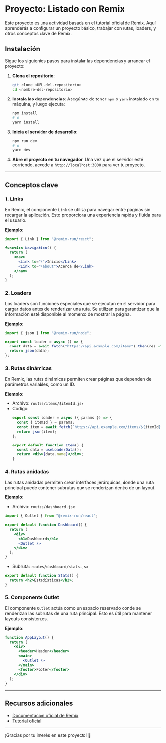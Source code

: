 # Proyecto: Listado con Remix

Este proyecto es una actividad basada en el tutorial oficial de Remix. Aquí aprenderás a configurar un proyecto básico, trabajar con rutas, loaders, y otros conceptos clave de Remix.

## Instalación

Sigue los siguientes pasos para instalar las dependencias y arrancar el proyecto:

1. **Clona el repositorio**:
   ```bash
   git clone <URL-del-repositorio>
   cd <nombre-del-repositorio>
   ```

2. **Instala las dependencias**:
   Asegúrate de tener `npm` o `yarn` instalado en tu máquina, y luego ejecuta:
   ```bash
   npm install
   # o
   yarn install
   ```

3. **Inicia el servidor de desarrollo**:
   ```bash
   npm run dev
   # o
   yarn dev
   ```

4. **Abre el proyecto en tu navegador**:
   Una vez que el servidor esté corriendo, accede a `http://localhost:3000` para ver tu proyecto.

---

## Conceptos clave

### 1. **Links**
   En Remix, el componente `Link` se utiliza para navegar entre páginas sin recargar la aplicación. Esto proporciona una experiencia rápida y fluida para el usuario.

   **Ejemplo**:
   ```jsx
   import { Link } from "@remix-run/react";

   function Navigation() {
     return (
       <nav>
         <Link to="/">Inicio</Link>
         <Link to="/about">Acerca de</Link>
       </nav>
     );
   }
   ```

### 2. **Loaders**
   Los loaders son funciones especiales que se ejecutan en el servidor para cargar datos antes de renderizar una ruta. Se utilizan para garantizar que la información esté disponible al momento de mostrar la página.

   **Ejemplo**:
   ```jsx
   import { json } from "@remix-run/node";

   export const loader = async () => {
     const data = await fetch("https://api.example.com/items").then(res => res.json());
     return json(data);
   };
   ```

### 3. **Rutas dinámicas**
   En Remix, las rutas dinámicas permiten crear páginas que dependen de parámetros variables, como un ID.

   **Ejemplo**:
   - Archivo: `routes/items/$itemId.jsx`
   - Código:
     ```jsx
     export const loader = async ({ params }) => {
       const { itemId } = params;
       const item = await fetch(`https://api.example.com/items/${itemId}`).then(res => res.json());
       return json(item);
     };

     export default function Item() {
       const data = useLoaderData();
       return <div>{data.name}</div>;
     }
     ```

### 4. **Rutas anidadas**
   Las rutas anidadas permiten crear interfaces jerárquicas, donde una ruta principal puede contener subrutas que se renderizan dentro de un layout.

   **Ejemplo**:
   - Archivo: `routes/dashboard.jsx`
   ```jsx
   import { Outlet } from "@remix-run/react";

   export default function Dashboard() {
     return (
       <div>
         <h1>Dashboard</h1>
         <Outlet />
       </div>
     );
   }
   ```
   - Subruta: `routes/dashboard/stats.jsx`
   ```jsx
   export default function Stats() {
     return <h2>Estadísticas</h2>;
   }
   ```

### 5. **Componente Outlet**
   El componente `Outlet` actúa como un espacio reservado donde se renderizan las subrutas de una ruta principal. Esto es útil para mantener layouts consistentes.

   **Ejemplo**:
   ```jsx
   function AppLayout() {
     return (
       <div>
         <header>Header</header>
         <main>
           <Outlet />
         </main>
         <footer>Footer</footer>
       </div>
     );
   }
   ```

---

## Recursos adicionales
- [Documentación oficial de Remix](https://remix.run/docs)
- [Tutorial oficial](https://remix.run/docs/en/main/start/tutorial)

---

¡Gracias por tu interés en este proyecto! 🚀
